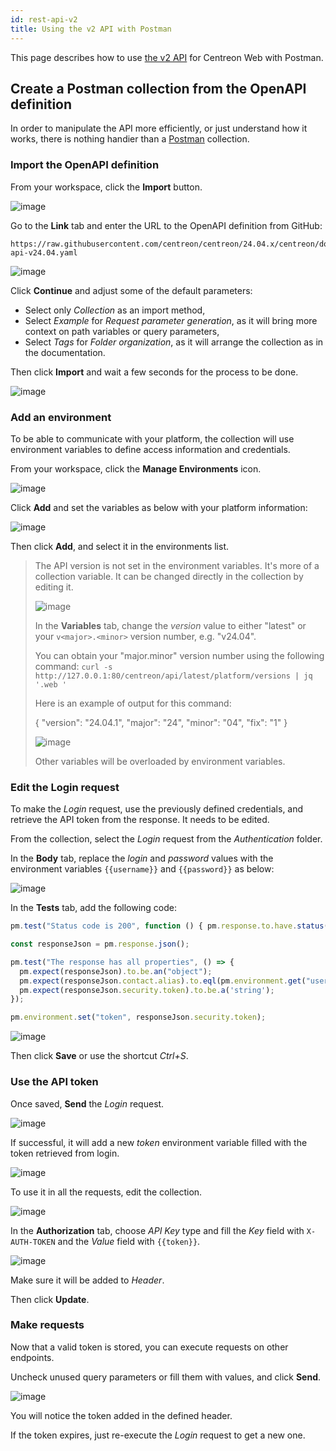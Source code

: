 ```yaml
---
id: rest-api-v2
title: Using the v2 API with Postman
---
```


This page describes how to use [the v2 API](https://docs-api.centreon.com/api/centreon-web/24.04/) for Centreon Web with Postman.

## Create a Postman collection from the OpenAPI definition

In order to manipulate the API more efficiently, or just understand how it works,
there is nothing handier than a [Postman](https://learning.postman.com/docs/getting-started/introduction/)
collection.

### Import the OpenAPI definition

From your workspace, click the **Import** button.

![image](../assets/api/postman-import.png)

Go to the **Link** tab and enter the URL to the OpenAPI definition from GitHub:

```text
https://raw.githubusercontent.com/centreon/centreon/24.04.x/centreon/doc/API/centreon-api-v24.04.yaml
```

![image](../assets/api/postman-import-link.png)

Click **Continue** and adjust some of the default parameters:

- Select only *Collection* as an import method,
- Select *Example* for *Request parameter generation*, as it will bring more
  context on path variables or query parameters,
- Select *Tags* for *Folder organization*, as it will arrange the collection
  as in the documentation.

Then click **Import** and wait a few seconds for the process to be done.

![image](../assets/api/postman-import-feedback.png)

### Add an environment

To be able to communicate with your platform, the collection will use
environment variables to define access information and credentials.

From your workspace, click the **Manage Environments** icon.

![image](../assets/api/postman-environment.png)

Click **Add** and set the variables as below with your platform information:

![image](../assets/api/postman-environment-add.png)

Then click **Add**, and select it in the environments list.

> The API version is not set in the environment variables. It's more of a
> collection variable. It can be changed directly in the collection by editing
> it.
>
> ![image](../assets/api/postman-collection-edit.png)
>
> In the **Variables** tab, change the *version* value to either
> "latest" or your `v<major>.<minor>` version number, e.g. "v24.04".
>
> You can obtain your "major.minor" version number using the following command:
> `curl -s http://127.0.0.1:80/centreon/api/latest/platform/versions | jq '.web '`
>
> Here is an example of output for this command:
>
> {
>   "version": "24.04.1",
>   "major": "24",
>   "minor": "04",
>   "fix": "1"
> }
>
> ![image](../assets/api/postman-collection-variables.png)
>
> Other variables will be overloaded by environment variables.

### Edit the Login request

To make the *Login* request, use the previously defined credentials, and retrieve
the API token from the response. It needs to be edited.

From the collection, select the *Login* request from the *Authentication*
folder.

In the **Body** tab, replace the *login* and *password* values with the environment
variables `{{username}}` and `{{password}}` as below:

![image](../assets/api/postman-login-body.png)

In the **Tests** tab, add the following code:

```javascript
pm.test("Status code is 200", function () { pm.response.to.have.status(200); });

const responseJson = pm.response.json();

pm.test("The response has all properties", () => {
  pm.expect(responseJson).to.be.an("object");
  pm.expect(responseJson.contact.alias).to.eql(pm.environment.get("username"));
  pm.expect(responseJson.security.token).to.be.a('string');
});

pm.environment.set("token", responseJson.security.token);
```

![image](../assets/api/postman-login-test.png)

Then click **Save** or use the shortcut *Ctrl+S*.

### Use the API token

Once saved, **Send** the *Login* request.

![image](../assets/api/postman-login-response.png)

If successful, it will add a new *token* environment variable filled with the
token retrieved from login.

![image](../assets/api/postman-environment-view.png)

To use it in all the requests, edit the collection.

![image](../assets/api/postman-collection-edit.png)

In the **Authorization** tab, choose *API Key* type and fill the *Key* field
with `X-AUTH-TOKEN` and the *Value* field with `{{token}}`.

![image](../assets/api/postman-collection-edit-authorization.png)

Make sure it will be added to *Header*.

Then click **Update**.

### Make requests

Now that a valid token is stored, you can execute requests on other endpoints.

Uncheck unused query parameters or fill them with values, and click **Send**.

![image](../assets/api/postman-hosts-list-console.png)

You will notice the token added in the defined header.

If the token expires, just re-execute the *Login* request to get a new one.
